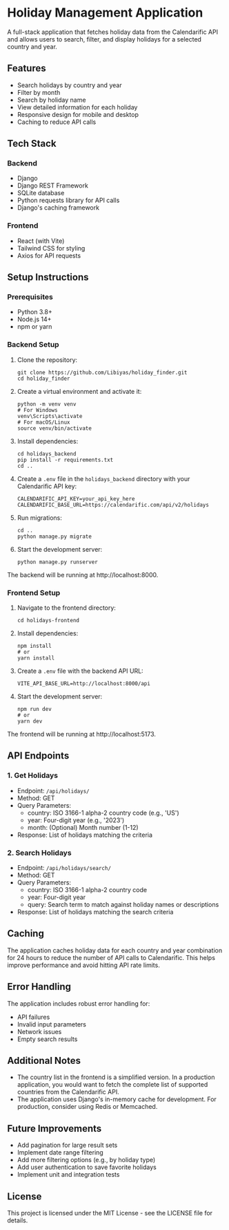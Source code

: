 # Holiday Management Application

A full-stack application that fetches holiday data from the Calendarific API and allows users to search, filter, and display holidays for a selected country and year.

## Features

- Search holidays by country and year
- Filter by month
- Search by holiday name
- View detailed information for each holiday
- Responsive design for mobile and desktop
- Caching to reduce API calls

## Tech Stack

### Backend

- Django
- Django REST Framework
- SQLite database
- Python requests library for API calls
- Django's caching framework

### Frontend

- React (with Vite)
- Tailwind CSS for styling
- Axios for API requests

## Setup Instructions

### Prerequisites

- Python 3.8+
- Node.js 14+
- npm or yarn

### Backend Setup

1. Clone the repository:

   ```
   git clone https://github.com/Libiyas/holiday_finder.git
   cd holiday_finder
   ```

2. Create a virtual environment and activate it:

   ```
   python -m venv venv
   # For Windows
   venv\Scripts\activate
   # For macOS/Linux
   source venv/bin/activate
   ```

3. Install dependencies:

   ```
   cd holidays_backend
   pip install -r requirements.txt
   cd ..
   ```

4. Create a `.env` file in the `holidays_backend` directory with your Calendarific API key:

   ```
   CALENDARIFIC_API_KEY=your_api_key_here
   CALENDARIFIC_BASE_URL=https://calendarific.com/api/v2/holidays
   ```

5. Run migrations:

   ```
   cd ..
   python manage.py migrate
   ```

6. Start the development server:
   ```
   python manage.py runserver
   ```

The backend will be running at http://localhost:8000.

### Frontend Setup

1. Navigate to the frontend directory:

   ```
   cd holidays-frontend
   ```

2. Install dependencies:

   ```
   npm install
   # or
   yarn install
   ```

3. Create a `.env` file with the backend API URL:

   ```
   VITE_API_BASE_URL=http://localhost:8000/api
   ```

4. Start the development server:
   ```
   npm run dev
   # or
   yarn dev
   ```

The frontend will be running at http://localhost:5173.

## API Endpoints

### 1. Get Holidays

- Endpoint: `/api/holidays/`
- Method: GET
- Query Parameters:
  - country: ISO 3166-1 alpha-2 country code (e.g., 'US')
  - year: Four-digit year (e.g., '2023')
  - month: (Optional) Month number (1-12)
- Response: List of holidays matching the criteria

### 2. Search Holidays

- Endpoint: `/api/holidays/search/`
- Method: GET
- Query Parameters:
  - country: ISO 3166-1 alpha-2 country code
  - year: Four-digit year
  - query: Search term to match against holiday names or descriptions
- Response: List of holidays matching the search criteria

## Caching

The application caches holiday data for each country and year combination for 24 hours to reduce the number of API calls to Calendarific. This helps improve performance and avoid hitting API rate limits.

## Error Handling

The application includes robust error handling for:

- API failures
- Invalid input parameters
- Network issues
- Empty search results

## Additional Notes

- The country list in the frontend is a simplified version. In a production application, you would want to fetch the complete list of supported countries from the Calendarific API.
- The application uses Django's in-memory cache for development. For production, consider using Redis or Memcached.

## Future Improvements

- Add pagination for large result sets
- Implement date range filtering
- Add more filtering options (e.g., by holiday type)
- Add user authentication to save favorite holidays
- Implement unit and integration tests

## License

This project is licensed under the MIT License - see the LICENSE file for details.
